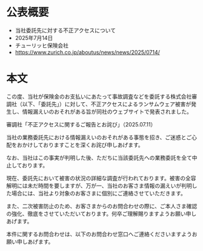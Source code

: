 # 公表概要
- 当社委託先に対する不正アクセスについて
- 2025年7月14日
- チューリッヒ保険会社
- https://www.zurich.co.jp/aboutus/news/news/2025/0714/

# 本文
この度、当社が保険金のお支払いにあたって事故調査などを委託する株式会社審調社（以下、「委託先」）に対して、不正アクセスによるランサムウェア被害が発生し、情報漏えいのおそれがある旨が同社のウェブサイトで発表されました。

審調社「不正アクセスに関するご報告とお詫び」（2025.07.11）

当社の業務委託先における情報漏えいのおそれがある事態を招き、ご迷惑とご心配をおかけしておりますことを深くお詫び申しあげます。

なお、当社はこの事実が判明した後、ただちに当該委託先への業務委託を全て中止しております。

現在、委託先において被害の状況の詳細な調査が行われております。被害の全容解明には未だ時間を要しますが、万が一、当社のお客さま情報の漏えいが判明した場合には、当社より対象のお客さまに個別にご連絡させていただきます。

また、二次被害防止のため、お客さまからのお問合わせの際に、ご本人さま確認の強化、徹底をさせていただいております。何卒ご理解賜りますようお願い申しあげます。

本件に関するお問合わせは、以下のお問合わせ窓口へご連絡くださいますようお願い申しあげます。


